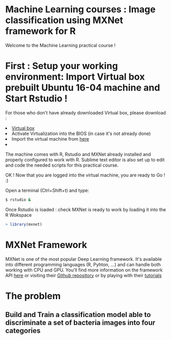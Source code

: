 # Machine Learning courses : Image classification using MXNet framework for R 

Welcome to the Machine Learning practical course !

# First : Setup your working environment: Import Virtual box prebuilt Ubuntu 16-04 machine and Start Rstudio !

For those who don't have already downloaded Virtual box, please download :<br>
<li> <a href="https://www.virtualbox.org/"> Virtual box </a></li>
<li> Activate Virtualization into the BIOS (in case it's not already done)</li>
<li> Import the virtual machine from <a href="_blank">here</a> </li>
<li Start the machine (login::password / mxnet::mxnet)</li>

The machine comes with R, Rstudio and MXNet already installed and properly configured to work with R. 
Sublime text editor is also set up to edit and code the needed scripts for this practical course.

OK ! Now that you are logged into the virtual machine, you are ready to Go ! :)

Open a terminal (Ctrl+Shift+t) and type: <br>

```bash
$ rstudio &
```
Once Rstudio is loaded : check MXNet is ready to work by loading it into the R Wokspace
```R
> library(mxnet)
```

# MXNet Framework 

  MXNet is one of the most popular Deep Learning framework. It's available into different programming languages (R, Pyhton, ...) and can handle both working with CPU and GPU. 
You'll find more information on the framework API [here](https://mxnet.incubator.apache.org/api/r/index.html)
or visiting their [Github repository](https://github.com/apache/incubator-mxnet)
or by playing with their [tutorials](https://mxnet.incubator.apache.org/tutorials/r/index.html)

# The problem
## Build and Train a classification model able to discriminate a set of bacteria images into four categories



